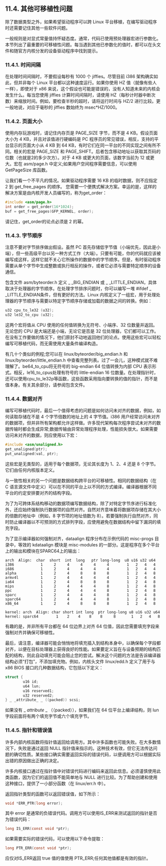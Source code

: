 ## 11.4. 其他可移植性问题
除了数据类型之外，如果希望驱动程序可以跨 Linux 平台移植，在编写驱动程序时还需要记住其他一些软件问题。

一般规则是对显式常量值持怀疑态度。通常，代码已使用预处理器宏进行参数化。本节列出了最重要的可移植性问题。每当遇到其他已参数化的值时，都可以在头文件和随官方内核分发的设备驱动程序中找到提示。

### 11.4.1. 时间间隔
在处理时间间隔时，不要假设每秒有 1000 个 jiffies。尽管目前 i386 架构确实如此，但并非每个 Linux 平台都以这种速度运行。如果你使用 HZ 值（就像有些人一样），即使对于 x86 来说，这个假设也可能是错误的，没有人知道未来的内核会发生什么。每当您使用 jiffies 计算时间间隔时，请使用 HZ（每秒计时器中断次数）来缩放时间。例如，要检查半秒的超时，请将运行时间与 HZ/2 进行比较。更一般地说，对应于毫秒的 jiffies 数始终为 msec*HZ/1000。

### 11.4.2. 页面大小
使用内存玩游戏时，请记住内存页是 PAGE_SIZE 字节，而不是 4 KB。假设页面大小为 4 KB，并且对该值进行硬编码是 PC 程序员的常见错误，相反，支持的平台显示的页面大小从 4 KB 到 64 KB，有时它们在同一平台的不同实现之间有所不同。相关的宏是 PAGE_SIZE 和 PAGE_SHIFT。后者包含移动地址以获取其页码的位数（也就是2的多少次方）。对于 4 KB 或更大的页面，该数字当前为 12 或更大。宏在 asm/page.h 中定义;如果用户空间程序需要信息，可以使用 GetPageSize 库函数。

让我们看一个不平凡的情况。如果驱动程序需要 16 KB 的临时数据，则不应指定 2 到 get_free_pages 的顺序。   您需要一个便携式解决方案。幸运的是，这样的解决方案是由内核开发人员编写的，称为get_order：
```c
#include <asm/page.h>
int order = get_order(16*1024);
buf = get_free_pages(GFP_KERNEL, order);
```
请记住，get_order的论点必须是 2 的幂。
### 11.4.3. 字节顺序
注意不要对字节排序做出假设。虽然 PC 首先存储低字节值（小端优先，因此是小端），但一些高级平台以另一种方式工作（大端）。只要有可能，你的代码就应该被编写成这样，这样它就不关心它所操作的数据中的字节顺序。但是，有时驱动程序需要从单个字节中生成整数或执行相反的操作，或者它必须与需要特定顺序的设备通信。

包含文件 asm/byteorder.h 定义 _ _BIG_ENDIAN 或 _ _LITTLE_ENDIAN，具体取决于处理器的字节顺序。在处理字节排序问题时，你可以编写一堆 #ifdef _ _LITTLE_ENDIAN条件，但有更好的方法。Linux 内核定义了一组宏，用于处理处理器的字节顺序与需要以特定字节顺序存储或加载的数据之间的转换。例如：
```c
u32 cpu_to_le32 (u32);
u32 le32_to_cpu (u32);
```
这两个宏将值从 CPU 使用的任何值转换为无符号、小端序、32 位数量并返回。无论您的 CPU 是大端还是小端，无论它是否是 32 位处理器，它们都可以工作。在没有工作要做的情况下，他们原封不动地返回他们的论点。使用这些宏可以轻松编写可移植代码，而无需使用大量条件编译构造。

有几十个类似的例程;您可以在 linux/byteorder/big_endian.h 和 linux/byteorder/little_endian.h 中查看完整列表。过了一会儿，这种模式就不难理解了。be64_to_cpu将无符号的 big-endian 64 位值转换为内部 CPU 表示形式。相反，le16_to_cpus处理有符号的 little-endian 16 位数量。在处理指针时，还可以使用cpu_to_le32p等函数，这些函数采用指向要转换的值的指针，而不是值本身。有关其余部分，请参阅包含文件。

### 11.4.4. 数据对齐
编写可移植代码时，最后一个值得考虑的问题是如何访问未对齐的数据，例如，如何读取存储在不是 4 个字节倍数的地址上的 4 字节值。i386 用户经常访问未对齐的数据项，但并非所有架构都允许这样做。许多现代架构每次程序尝试未对齐的数据传输时都会生成异常;数据传输由异常处理程序处理，性能损失很大。如果需要访问未对齐的数据，则应使用以下宏：
```c
#include <asm/unaligned.h>
get_unaligned(ptr);
put_unaligned(val, ptr);
```
这些宏是无类型的，适用于每个数据项，无论其长度为 1、2、4 还是 8 个字节。它们由任何内核版本定义。

与一致性相关的另一个问题是数据结构跨平台的可移植性。相同的数据结构（在 C 语言源文件中定义）可以在不同的平台上以不同的方式编译。编译器根据不同平台的约定安排要对齐的结构字段。

为了为可跨体系结构移动的数据项编写数据结构，除了对特定字节序进行标准化外，还应始终强制执行数据项的自然对齐。自然对齐意味着将数据项存储在其大小的倍数的地址中（例如，8 字节项的地址倍数为 8）。若要强制执行自然对齐，同时防止编译器以不可预测的方式排列字段，应使用避免在数据结构中留下漏洞的填充字段。

为了显示编译器如何强制对齐，dataalign 程序分布在示例代码的 misc-progs 目录中，等效的 kdataalign 模块是 misc-modules 的一部分。这是程序在多个平台上的输出和模块在SPARC64上的输出：
```
arch  Align:  char  short  int  long   ptr long-long  u8 u16 u32 u64
i386            1     2     4     4     4     4        1   2   4   4
i686            1     2     4     4     4     4        1   2   4   4
alpha           1     2     4     8     8     8        1   2   4   8
armv4l          1     2     4     4     4     4        1   2   4   4
ia64            1     2     4     8     8     8        1   2   4   8
mips            1     2     4     4     4     8        1   2   4   8
ppc             1     2     4     4     4     8        1   2   4   8
sparc           1     2     4     4     4     8        1   2   4   8
sparc64         1     2     4     4     4     8        1   2   4   8
x86_64          1     2     4     8     8     8        1   2   4   8

kernel: arch  Align: char short int long  ptr long-long u8 u16 u32 u64
kernel: sparc64        1    2    4    8    8     8       1   2   4   8
```
有趣的是，并非所有平台都在 64 位边界上对齐 64 位值，因此您需要填充字段来强制对齐并确保可移植性。

最后，请注意，编译器可能会悄悄地将填充插入到结构本身中，以确保每个字段都对齐，以便在目标处理器上获得良好的性能。如果要定义旨在与设备预期的结构匹配的结构，则此自动填充可能会阻止您的尝试。解决这个问题的方法是告诉编译器结构必须“打包”，不添加填充物。例如，内核头文件 linux/edd.h 定义了用于与 x86 BIOS 接口的几种数据结构，它包括以下定义：
```c
struct {
        u16 id;
        u64 lun;
        u16 reserved1;
        u32 reserved2;
} _ _attribute_ _ ((packed)) scsi;
```
如果没有 _ _attribute_ _ （（packed）），如果我们在 64 位平台上编译结构，则 lun 字段前面将有两个填充字节或六个填充字节。

### 11.4.5. 指针和错误值
许多内部内核函数将指针值返回给调用方。其中许多函数也可能失败。在大多数情况下，失败是通过返回 NULL 指针值来指示的。这种技术有效，但它无法传达问题的确切性质。某些接口确实需要返回实际的错误代码，以便调用方可以根据实际出错的原因做出正确的决定。

许多内核接口通过在指针值中对错误代码进行编码来返回此信息。必须谨慎使用此类函数，因为它们的返回值不能简单地与 NULL 进行比较。为了帮助创建和使用这种接口，提供了一小部分函数（在 linux/err.h 中）。

返回指针类型的函数可以返回错误值，如下所示：
```c
void *ERR_PTR(long error);
```
其中 error 是通常的负错误代码。调用方可以使用IS_ERR来测试返回的指针是否为错误代码：
```c
long IS_ERR(const void *ptr);
```
如果需要实际的错误代码，可以使用以下命令提取：
```c
long PTR_ERR(const void *ptr);
```
应仅对IS_ERR返回 true 值的值使用 PTR_ERR;任何其他值都是有效的指针。


